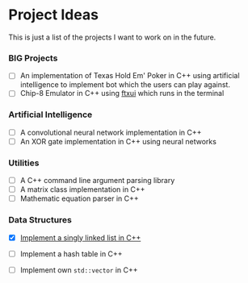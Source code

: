 # Project Ideas
This is just a list of the projects I want to work on in the future.


### BIG Projects
- [ ] An implementation of Texas Hold Em' Poker in C++ using artificial intelligence to implement bot which the users can play against.
- [ ] Chip-8 Emulator in C++ using [ftxui](https://github.com/ArthurSonzogni/FTXUI) which runs in the terminal

### Artificial Intelligence
- [ ] A convolutional neural network implementation in C++
- [ ] An XOR gate implementation in C++ using neural networks

### Utilities
- [ ] A C++ command line argument parsing library
- [ ] A matrix class implementation in C++
- [ ] Mathematic equation parser in C++

### Data Structures
- [x] [Implement a singly linked list in C++](https://github.com/ErykMajoch/Singly-Linked-List-cpp)
- [ ] Implement a hash table in C++
- [ ] Implement own `std::vector` in C++

